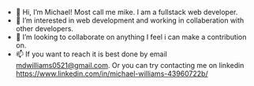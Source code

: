 - 👋 Hi, I’m Michael! Most call me mike. I am a fullstack web developer. 
- 👀 I’m interested in web development and working in collaberation with other developers. 
- 💞️ I’m looking to collaborate on anything I feel i can make a contribution on.
- 📫 If you want to reach it is best done by email mdwilliams0521@gmail.com. Or you can try contacting me on linkedin https://www.linkedin.com/in/michael-williams-43960722b/

<!---
MichaelDWilliams1/MichaelDWilliams1 is a ✨ special ✨ repository because its `README.md` (this file) appears on your GitHub profile.
You can click the Preview link to take a look at your changes.
--->
